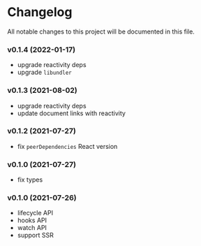 # Changelog

All notable changes to this project will be documented in this file.

### v0.1.4 (2022-01-17)

- upgrade reactivity deps
- upgrade `libundler`

### v0.1.3 (2021-08-02)

- upgrade reactivity deps
- update document links with reactivity

### v0.1.2 (2021-07-27)

- fix `peerDependencies` React version

### v0.1.0 (2021-07-27)

- fix types

### v0.1.0 (2021-07-26)

- lifecycle API
- hooks API
- watch API
- support SSR

